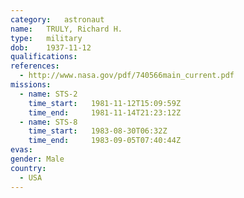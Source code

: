 ```yaml
---
category:	astronaut
name:	TRULY, Richard H.
type:	military
dob:	1937-11-12
qualifications:
references:
  - http://www.nasa.gov/pdf/740566main_current.pdf
missions:
  - name: STS-2
    time_start:   1981-11-12T15:09:59Z
    time_end:     1981-11-14T21:23:12Z
  - name: STS-8
    time_start:   1983-08-30T06:32Z
    time_end:     1983-09-05T07:40:44Z
evas:
gender:	Male
country:
  - USA
---
```

